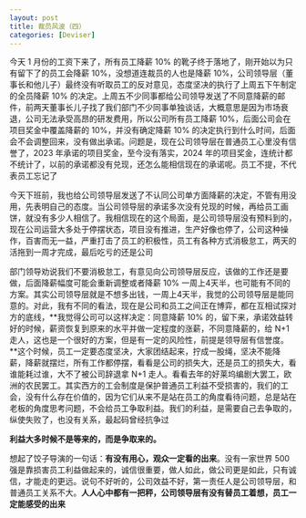 ```yaml
---
layout: post
title: 裁员风波（四）
categories: [Deviser]
---
```


今天 1 月份的工资下来了，所有员工降薪 10% 的靴子终于落地了，刚开始以为只有留下了的员工会降薪 10%，没想道连裁员的人也是降薪 10%，公司领导层（董事长和他儿子）最终没有听取员工的反对意见，态度坚决的执行了上周五下午制定的全员降薪 10% 的决定。上周五不少同事都给公司领导发送了不同意降薪的邮件，前两天董事长儿子找了我们部门不少同事单独谈话，大概意思是因为市场衰退，公司无法承受高昂的研发费用，所以公司所有员工降薪 10%，后面公司会在项目奖金中覆盖降薪的 10%，并没有确定降薪 10% 的决定执行到什么时间，后面会不会调整回来，没有做出承诺。问题是，现在公司领导层在普通员工心里没有信誉了，2023 年承诺的项目奖金，至今没有落实，2024 年的项目奖金，连统计都不统计了，以前的承诺都没有兑现，还怎么能相信现在的承诺呢。员工不提，不代表员工忘记了

今天下班前，我也给公司领导层发送了不认同公司单方面降薪的决定，不管有用没用，先表明自己的态度。当公司领导层的承诺多次没有兑现的时候，再给员工画饼，就没有多少人相信了。我相信现在的这个局面，是公司领导层没有预料到的，现在公司运营大多处于停摆状态，项目没有推进，生产好像也停了，公司这种操作，百害而无一益，严重打击了员工的积极性，员工有各种方式消极怠工，两天的活拖到一周才完成，最后吃亏的还是公司

部门领导劝说我们不要消极怠工，有意见向公司领导层反应，该做的工作还是要做，后面降薪幅度可能会重新调整或者降薪 10% 一周上4天半，也可能有不同的方案。其实公司领导层就是不想多出钱，一周上4天半，我觉的公司领导层是能同意的。对此，我有不同的看法，现在是公司和员工之间正在博弈，都在互相试探对方的底线，**我觉得公司可以这样决定：同意降薪 10% 的，留下来，承诺效益转好的时候，薪资恢复到原来的水平并做一定程度的涨薪，不同意降薪的，给 N+1 走人，这也是一个很好的方案，但是有一定的风险性，前提是领导层有信誉度。**这个时候，员工一定要态度坚决，大家团结起来，拧成一股绳，坚决不能降薪，降薪就摆烂，所有工作都停摆，看看是公司的损失大，还是员工的损失大，看谁能耗过谁，大不了被公司辞退拿 N+1 走人。看看去年的好莱坞编剧大罢工，欧洲的农民罢工。其实西方的工会制度是保护普通员工利益不受损害的，我们的工会，没有什么存在价值的，因为它们从来不是站在员工的角度看待问题，总是站在老板的角度思考问题，不会给员工争取利益。我们的利益，是需要自己去争取的，纵使失败了，也没有关系，最起码曾经抗争过

**利益大多时候不是等来的，而是争取来的。**

想起了饺子导演的一句话：**有没有用心，观众一定看的出来**。没有一家世界 500 强是靠损害员工利益做起来的，诚信很重要，做人如此，做公司更是如此，只有诚信，才能走的更远。说句不好听的，公司效益不好，第一责任人是公司领导层，和普通员工关系不大。**人人心中都有一把秤，公司领导层有没有替员工着想，员工一定能感受的出来**
